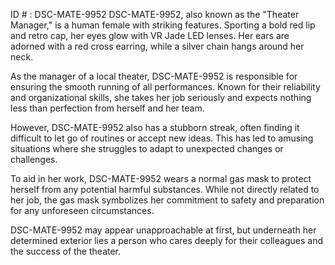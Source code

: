 ID # : DSC-MATE-9952
DSC-MATE-9952, also known as the "Theater Manager," is a human female with striking features. Sporting a bold red lip and retro cap, her eyes glow with VR Jade LED lenses. Her ears are adorned with a red cross earring, while a silver chain hangs around her neck. 

As the manager of a local theater, DSC-MATE-9952 is responsible for ensuring the smooth running of all performances. Known for their reliability and organizational skills, she takes her job seriously and expects nothing less than perfection from herself and her team. 

However, DSC-MATE-9952 also has a stubborn streak, often finding it difficult to let go of routines or accept new ideas. This has led to amusing situations where she struggles to adapt to unexpected changes or challenges. 

To aid in her work, DSC-MATE-9952 wears a normal gas mask to protect herself from any potential harmful substances. While not directly related to her job, the gas mask symbolizes her commitment to safety and preparation for any unforeseen circumstances. 

DSC-MATE-9952 may appear unapproachable at first, but underneath her determined exterior lies a person who cares deeply for their colleagues and the success of the theater.